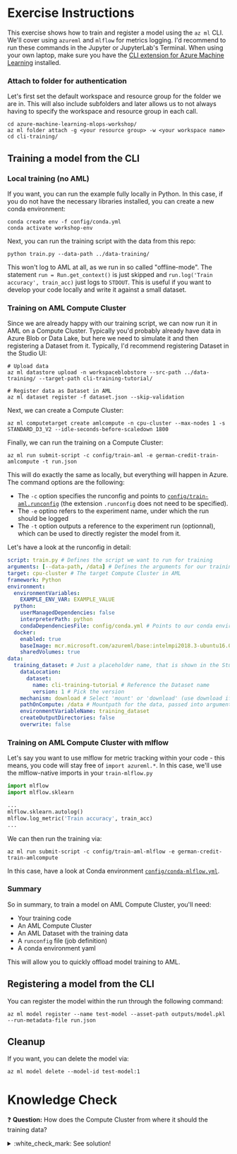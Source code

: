 # Exercise Instructions

This exercise shows how to train and register a model using the `az ml` CLI. We'll cover using `azureml` and `mlflow` for metrics logging. I'd recommend to run these commands in the Jupyter or JupyterLab's Terminal. When using your own laptop, make sure you have the [CLI extension for Azure Machine Learning](https://docs.microsoft.com/en-us/azure/machine-learning/reference-azure-machine-learning-cli) installed.

### Attach to folder for authentication

Let's first set the default workspace and resource group for the folder we are in. This will also include subfolders and later allows us to not always having to specify the workspace and resource group in each call.

```console
cd azure-machine-learning-mlops-workshop/
az ml folder attach -g <your resource group> -w <your workspace name>
cd cli-training/
```

## Training a model from the CLI

### Local training (no AML)

If you want, you can run the example fully locally in Python. In this case, if you do not have the necessary libraries installed, you can create a new conda environment:

```console
conda create env -f config/conda.yml
conda activate workshop-env
```

Next, you can run the training script with the data from this repo:

```console
python train.py --data-path ../data-training/
```

This won't log to AML at all, as we run in so called "offline-mode". The statement `run = Run.get_context()` is just skipped and `run.log('Train accuracy', train_acc)` just logs to `STDOUT`. This is useful if you want to develop your code locally and write it against a small dataset.

### Training on AML Compute Cluster

Since we are already happy with our training script, we can now run it in AML on a Compute Cluster. Typically you'd probably already have data in Azure Blob or Data Lake, but here we need to simulate it and then registering a Dataset from it. Typically, I'd recommend registering Dataset in the Studio UI:

```console
# Upload data
az ml datastore upload -n workspaceblobstore --src-path ../data-training/ --target-path cli-training-tutorial/

# Register data as Dataset in AML
az ml dataset register -f dataset.json --skip-validation
```

Next, we can create a Compute Cluster:

```console
az ml computetarget create amlcompute -n cpu-cluster --max-nodes 1 -s STANDARD_D3_V2 --idle-seconds-before-scaledown 1800
```

Finally, we can run the training on a Compute Cluster:

```console
az ml run submit-script -c config/train-aml -e german-credit-train-amlcompute -t run.json
```

This will do exactly the same as locally, but everything will happen in Azure. The command options are the following:

* The `-c` option specifies the runconfig and points to [`config/train-aml.runconfig`](config/train-aml.runconfig) (the extension `.runconfig` does not need to be specified). 
* The `-e` optino refers to the experiment name, under which the run should be logged
* The `-t` option outputs a reference to the experiment run (optionnal), which can be used to directly register the model from it. 

Let's have a look at the runconfig in detail:

```yaml
script: train.py # Defines the script we want to run for training
arguments: [--data-path, /data] # Defines the arguments for our training script
target: cpu-cluster # The target Compute Cluster in AML
framework: Python
environment:
  environmentVariables:
    EXAMPLE_ENV_VAR: EXAMPLE_VALUE
  python:
    userManagedDependencies: false
    interpreterPath: python
    condaDependenciesFile: config/conda.yml # Points to our conda environment definition, used by our script
  docker:
    enabled: true
    baseImage: mcr.microsoft.com/azureml/base:intelmpi2018.3-ubuntu16.04
    sharedVolumes: true
data:
  training_dataset: # Just a placeholder name, that is shown in the Studio UI
    dataLocation:
      dataset:
        name: cli-training-tutorial # Reference the Dataset name
        version: 1 # Pick the version
    mechanism: download # Select 'mount' or 'download' (use download if data fits in the cluster)
    pathOnCompute: /data # Mountpath for the data, passed into arguments (see above)
    environmentVariableName: training_dataset
    createOutputDirectories: false
    overwrite: false
```

### Training on AML Compute Cluster with mlflow

Let's say you want to use mlflow for metric tracking within your code - this means, you code will stay free of `import azureml.*`. In this case, we'll use the mlflow-native imports in your `train-mlflow.py`

```python
import mlflow
import mlflow.sklearn

...
mlflow.sklearn.autolog()
mlflow.log_metric('Train accuracy', train_acc)
...
```

We can then run the training via:

```console
az ml run submit-script -c config/train-aml-mlflow -e german-credit-train-amlcompute
```

In this case, have a look at Conda environment [`config/conda-mlflow.yml`](config/conda-mlflow.yml).

### Summary

So in summary, to train a model on AML Compute Cluster, you'll need:

* Your training code
* An AML Compute Cluster
* An AML Dataset with the training data
* A `runconfig` file (job definition)
* A conda environment yaml

This will allow you to quickly offload model training to AML.

## Registering a model from the CLI

You can register the model within the run through the following command:

```console
az ml model register --name test-model --asset-path outputs/model.pkl --run-metadata-file run.json
```

## Cleanup

If you want, you can delete the model via:

```console
az ml model delete --model-id test-model:1
```

# Knowledge Check

:question: **Question:** How does the Compute Cluster from where it should the training data?
<details>
  <summary>:white_check_mark: See solution!</summary>

This is defined in [`config/train-aml.runconfig`](config/train-aml.runconfig), in the `data` and `arguments` section:

```yaml
data:
  training_dataset:
    dataLocation:
      dataset:
        name: cli-training-tutorial # Dataset reference
        version: 1 # Pick the version
    mechanism: download # Select 'mount' or 'download' (use download if data fits in the cluster)
    pathOnCompute: /data # Mountpath for the data, passed into arguments
```

Then in the `arguments` section, we point the script to load the data from `/data`:

```yaml
arguments: [--data-path, /data] # Defines the arguments for our training script
```

Obviously, this require that our script is able to load the data from a folder and knows how to deal with what's in this folder.
</details>